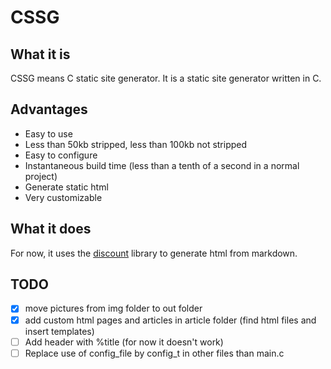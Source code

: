 # CSSG

## What it is

CSSG means C static site generator. It is a static site generator written in C.

## Advantages

- Easy to use
- Less than 50kb stripped, less than 100kb not stripped
- Easy to configure
- Instantaneous build time (less than a tenth of a second in a normal project)
- Generate static html
- Very customizable

## What it does

For now, it uses the [discount](http://www.pell.portland.or.us/~orc/Code/discount/) library to generate html from markdown.

## TODO

- [x] move pictures from img folder to out folder
- [x] add custom html pages and articles in article folder (find html files and insert templates)
- [ ] Add header with %title (for now it doesn't work)
- [ ] Replace use of config_file by config_t in other files than main.c

